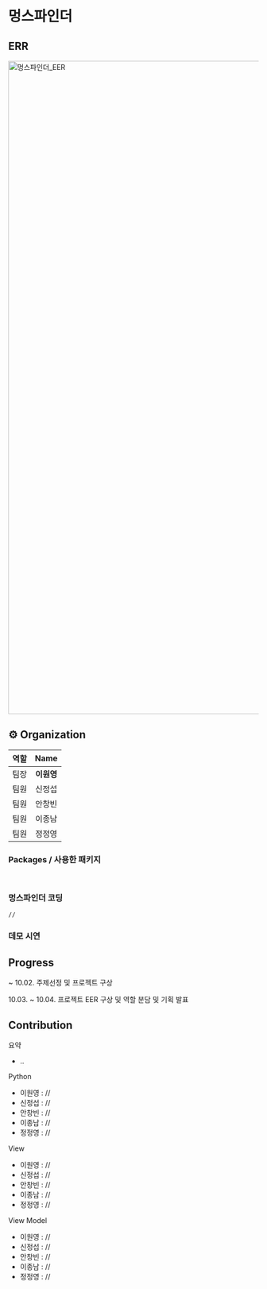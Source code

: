 # 멍스파인더


## ERR
<img width="1315" alt="멍스파인더_EER" src="https://github.com/user-attachments/assets/e6b6d4d3-0303-44bb-9b05-f13002c81f68">

## ⚙ Organization

|    역할   |           Name           | 
|  :-----: | :----------------------: | 
|    팀장   | <center> **이원영** </center> |
|    팀원   | <center> 신정섭  </center> | 
|    팀원   | <center> 안창빈  </center> | 
|    팀원   | <center> 이종남  </center> | 
|    팀원   | <center> 정정영  </center> |


### Packages / 사용한 패키지

```
 
```


### 멍스파인더 코딩

```
//
```

### 데모 시연



## Progress

~ 10.02. 
  주제선정 및 프로젝트 구상

10.03. ~ 10.04.
  프로젝트 EER 구상 및 역할 분담 및 기획 발표


## Contribution

  요약
  - ..
 
  Python
  -  이원영 : //
  -  신정섭 : //
  -  안창빈 : //
  -  이종남 : //
  -  정정영 : //
  
  View
  -  이원영 : //
  -  신정섭 : //
  -  안창빈 : //
  -  이종남 : //
  -  정정영 : //

  View Model
  -  이원영 : //
  -  신정섭 : //
  -  안창빈 : //
  -  이종남 : //
  -  정정영 : //
 
    
